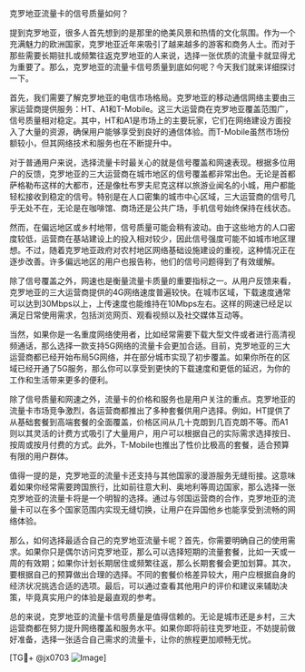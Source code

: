 克罗地亚流量卡的信号质量如何？

提到克罗地亚，很多人首先想到的是那里的绝美风景和热情的文化氛围。作为一个充满魅力的欧洲国家，克罗地亚近年来吸引了越来越多的游客和商务人士。而对于那些需要长期驻扎或频繁往返克罗地亚的人来说，选择一张优质的流量卡就显得尤为重要了。那么，克罗地亚的流量卡信号质量到底如何呢？今天我们就来详细探讨一下。

首先，我们需要了解克罗地亚的电信市场格局。克罗地亚的移动通信网络主要由三家运营商提供服务：HT、A1和T-Mobile。这三大运营商在克罗地亚覆盖范围广，信号质量相对稳定。其中，HT和A1是市场上的主要玩家，它们在网络建设方面投入了大量的资源，确保用户能够享受到良好的通信体验。而T-Mobile虽然市场份额较小，但其网络技术和服务也在不断提升中。

对于普通用户来说，选择流量卡时最关心的就是信号覆盖和网速表现。根据多位用户的反馈，克罗地亚的三大运营商在城市地区的信号覆盖都非常出色。无论是首都萨格勒布这样的大都市，还是像杜布罗夫尼克这样以旅游业闻名的小城，用户都能轻松接收到稳定的信号。特别是在人口密集的城市中心区域，三大运营商的信号几乎无处不在，无论是在咖啡馆、商场还是公共广场，手机信号始终保持在线状态。

然而，在偏远地区或乡村地带，信号质量可能会稍有波动。由于这些地方的人口密度较低，运营商在基站建设上的投入相对较少，因此信号强度可能不如城市地区理想。不过，随着克罗地亚政府对农村地区网络基础设施建设的重视，这种情况正在逐步改善。许多偏远地区的用户也报告称，他们的信号问题得到了有效缓解。

除了信号覆盖之外，网速也是衡量流量卡质量的重要指标之一。从用户反馈来看，克罗地亚的三大运营商提供的4G网络速度普遍较快。在城市区域，下载速度通常可以达到30Mbps以上，上传速度也能维持在10Mbps左右。这样的网速已经足以满足日常使用需求，包括浏览网页、观看视频以及社交媒体互动等。

当然，如果你是一名重度网络使用者，比如经常需要下载大型文件或者进行高清视频通话，那么选择一款支持5G网络的流量卡会更加合适。目前，克罗地亚的三大运营商都已经开始布局5G网络，并在部分城市实现了初步覆盖。如果你所在的区域已经开通了5G服务，那么你可以享受到更快的下载速度和更低的延迟，为你的工作和生活带来更多的便利。

除了信号质量和网速之外，流量卡的价格和服务也是用户关注的重点。克罗地亚的流量卡市场竞争激烈，各运营商都推出了多种套餐供用户选择。例如，HT提供了从基础套餐到高端套餐的全面覆盖，价格区间从几十克朗到几百克朗不等。而A1则以其灵活的计费方式吸引了大量用户，用户可以根据自己的实际需求选择按日、按周或按月付费的方式。此外，T-Mobile也推出了性价比极高的套餐，适合预算有限的用户群体。

值得一提的是，克罗地亚的流量卡还支持与其他国家的漫游服务无缝衔接。这意味着如果你经常需要跨国旅行，比如前往意大利、奥地利等周边国家，那么选择一张克罗地亚的流量卡将是一个明智的选择。通过与邻国运营商的合作，克罗地亚的流量卡可以在多个国家范围内实现无缝切换，让用户在异国他乡也能享受到流畅的网络体验。

那么，如何选择最适合自己的克罗地亚流量卡呢？首先，你需要明确自己的使用需求。如果你只是偶尔访问克罗地亚，那么可以选择短期的流量套餐，比如一天或一周的有效期；如果你计划长期居住或频繁往返，那么长期套餐会更加划算。其次，要根据自己的预算做出合理的选择。不同的套餐价格差异较大，用户应根据自身的经济状况挑选合适的选项。最后，可以通过查看其他用户的评价和建议来辅助决策，毕竟真实用户的体验是最直观的参考。

总的来说，克罗地亚的流量卡信号质量是值得信赖的。无论是城市还是乡村，三大运营商都在努力提升网络覆盖和服务水平。如果你即将前往克罗地亚，不妨提前做好准备，选择一张适合自己需求的流量卡，让你的旅程更加顺畅无忧。

[TG💪+ @jx0703 ![Image](https://github.com/user-attachments/assets/dbca1d08-cadb-493c-b0ec-ad6f7a83f270)]